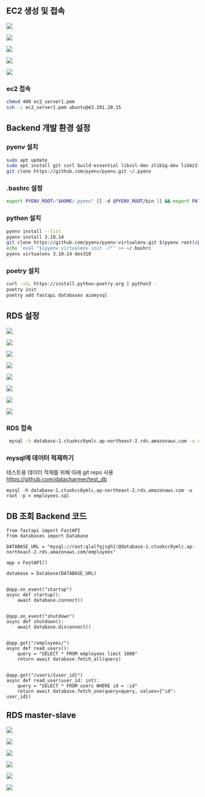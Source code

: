 
## EC2 생성 및 접속

![](/이우승/assets/aws/ec2_01.png)

![](/이우승/assets/aws/ec2_02.png)


![](/이우승/assets/aws/ec2_03.png)

![](/이우승/assets/aws/ec2_04.png)


![](/이우승/assets/aws/ec2_05.png)

### ec2 접속
```bash
chmod 400 ec2_server1.pem 
ssh -i ec2_server1.pem ubuntu@43.201.20.15
```

## Backend 개발 환경 설정

### pyenv 설치
```bash
sudo apt update 
sudo apt install git curl build-essential libssl-dev zlib1g-dev libbz2-dev \ libreadline-dev libsqlite3-dev wget llvm libncurses5-dev libncursesw5-dev \ xz-utils tk-dev libffi-dev liblzma-dev python3-openssl git 
git clone https://github.com/pyenv/pyenv.git ~/.pyenv
```

### .bashrc 설정
```bash
export PYENV_ROOT="$HOME/.pyenv" [[ -d $PYENV_ROOT/bin ]] && export PATH="$PYENV_ROOT/bin:$PATH" eval "$(pyenv init -)"
```

### python 설치
```bash
pyenv install --list 
pyenv install 3.10.14
git clone https://github.com/pyenv/pyenv-virtualenv.git $(pyenv root)/plugins/pyenv-virtualenv 
echo 'eval "$(pyenv virtualenv-init -)"' >> ~/.bashrc 
pyenv virtualenv 3.10.14 dev310
```


### poetry 설치

```bash
curl -sSL https://install.python-poetry.org | python3 - 
poetry init 
poetry add fastapi databases aiomysql
```



## RDS 설정

![](/이우승/assets/aws/rds_01.png)

![](/이우승/assets/aws/rds_02.png)

![](/이우승/assets/aws/rds_03.png)

![](/이우승/assets/aws/rds_04.png)

![](/이우승/assets/aws/rds_05.png)

![](/이우승/assets/aws/rds_06.png)


![](/이우승/assets/aws/rds_07.png)

![](/이우승/assets/aws/rds_08.png)


### RDS 접속
```bash
 mysql -h database-1.ctuokcc0ymlc.ap-northeast-2.rds.amazonaws.com -u root -p
```


### mysql에 데이터 적재하기
테스트용 데이터 적재를 위해 아래 git repo 사용
https://github.com/datacharmer/test_db


```
mysql -h database-1.ctuokcc0ymlc.ap-northeast-2.rds.amazonaws.com -u root -p < employees.sql
```


## DB 조회 Backend 코드
```
from fastapi import FastAPI
from databases import Database

DATABASE_URL = "mysql://root:qlalfqjsgh1!@database-1.ctuokcc0ymlc.ap-northeast-2.rds.amazonaws.com/employees"

app = FastAPI()

database = Database(DATABASE_URL)


@app.on_event("startup")
async def startup():
    await database.connect()


@app.on_event("shutdown")
async def shutdown():
    await database.disconnect()


@app.get("/employees/")
async def read_users():
    query = "SELECT * FROM employees limit 1000"
    return await database.fetch_all(query)


@app.get("/users/{user_id}")
async def read_user(user_id: int):
    query = "SELECT * FROM users WHERE id = :id"
    return await database.fetch_one(query=query, values={"id": user_id})

```


## RDS master-slave

![](/이우승/assets/aws/rds_09.png)

![](/이우승/assets/aws/rds_10.png)

![](/이우승/assets/aws/rds_11.png)

![](/이우승/assets/aws/rds_12.png)

![](/이우승/assets/aws/rds_13.png)

![](/이우승/assets/aws/rds_14.png)